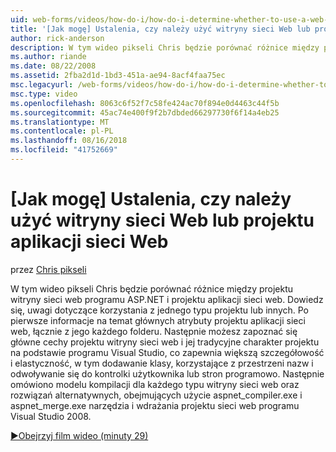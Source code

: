 ```yaml
---
uid: web-forms/videos/how-do-i/how-do-i-determine-whether-to-use-a-web-site-or-a-web-application-project
title: '[Jak mogę] Ustalenia, czy należy użyć witryny sieci Web lub projektu aplikacji sieci Web | Dokumentacja firmy Microsoft'
author: rick-anderson
description: W tym wideo pikseli Chris będzie porównać różnice między projektu witryny sieci web programu ASP.NET i projektu aplikacji sieci web. Dowiedz się zagadnieniami dotyczącymi podczas używania...
ms.author: riande
ms.date: 08/22/2008
ms.assetid: 2fba2d1d-1bd3-451a-ae94-8acf4faa75ec
msc.legacyurl: /web-forms/videos/how-do-i/how-do-i-determine-whether-to-use-a-web-site-or-a-web-application-project
msc.type: video
ms.openlocfilehash: 8063c6f52f7c58fe424ac70f894e0d4463c44f5b
ms.sourcegitcommit: 45ac74e400f9f2b7dbded66297730f6f14a4eb25
ms.translationtype: MT
ms.contentlocale: pl-PL
ms.lasthandoff: 08/16/2018
ms.locfileid: "41752669"
---
```

<a name="how-do-i-determine-whether-to-use-a-web-site-or-a-web-application-project"></a>[Jak mogę] Ustalenia, czy należy użyć witryny sieci Web lub projektu aplikacji sieci Web
====================
przez [Chris pikseli](https://twitter.com/chrispels)

W tym wideo pikseli Chris będzie porównać różnice między projektu witryny sieci web programu ASP.NET i projektu aplikacji sieci web. Dowiedz się, uwagi dotyczące korzystania z jednego typu projektu lub innych. Po pierwsze informacje na temat głównych atrybuty projektu aplikacji sieci web, łącznie z jego każdego folderu. Następnie możesz zapoznać się główne cechy projektu witryny sieci web i jej tradycyjne charakter projektu na podstawie programu Visual Studio, co zapewnia większą szczegółowość i elastyczność, w tym dodawanie klasy, korzystające z przestrzeni nazw i odwoływanie się do kontrolki użytkownika lub stron programowo. Następnie omówiono modelu kompilacji dla każdego typu witryny sieci web oraz rozwiązań alternatywnych, obejmujących użycie aspnet\_compiler.exe i aspnet\_merge.exe narzędzia i wdrażania projektu sieci web programu Visual Studio 2008.

[&#9654;Obejrzyj film wideo (minuty 29)](https://channel9.msdn.com/Blogs/ASP-NET-Site-Videos/how-do-i-determine-whether-to-use-a-web-site-or-a-web-application-project)
